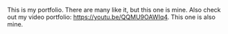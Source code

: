 This is my portfolio. There are many like it, but this one is mine.
Also check out my video portfolio: https://youtu.be/QQMU9OAWIq4. This one is also mine.
